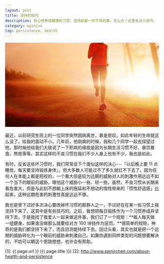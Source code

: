 ```yaml
---
layout: post
title: 坚持的技巧
description: 有心想养成健康的习惯，坚持却是一件不易的事，怎么办？这里有点小技巧。
category: opinion
tag: persistence, health
---
```


![image](../../images/about-health-and-persistence/run.jpg)

最近，以前研究生班上的一位同学突然因病离世，甚是悲叹，如此年轻的生命就这么没了，给我的震动不小。几年前，他刚病的时候，我和几个同学一起去探望过他，那时候他给我们大致说了一下积病的缘故是因为长期生活习惯不好、暴饮暴食、熬夜等等。其实这样的不良习惯在我们不少人身上也有不少，我也是如此。

有时，反省这些坏习惯时，我们常常会下个类似这样的决心---「以后晚上要 11 点睡觉，每天要坚持锻炼身体」，但大多数人可能过不了多久就扛不下去了。因为任何人在本能上都是短视的，一个重大但是较为远期的威胁对人的刺激作用远远不如一个当下的眼前的威胁，哪怕这个威胁小一些、轻一些。虽然，不良习惯从长期来看危害大，但是与此刻不想躺上床的拖延和不想动的惰性带来的「惯性舒适感」比起来，这种远期危害的刺激性真是远远不够。

我也是曾下过好多次决心要改掉坏习惯的那群人之一，不过好在在某一些习惯上我坚持下来了，这其中是有些技巧的。之前，我想把每日锻炼作为一个习惯养成并坚持下去，于是我找了我爱人一起来做这件事，我们订了一个规矩：**每人每天做一组健身，如果谁没做那么就要给对方 100 块钱作为惩罚。**很简单的规矩，神奇的是我们都坚持下来了，而且目测能持续下去。回过头看，其实也就是把一个远期的威胁转化为一个眼前的威胁来刺激自己。如果你遇到同样类型的问题想要解决的，不妨可以朝这个思路想想，也许会有帮助。





[SamirChen]: http://www.samirchen.com "SamirChen"
[1]: {{ page.url }} ({{ page.title }})
[2]: http://www.samirchen.com/about-health-and-persistence